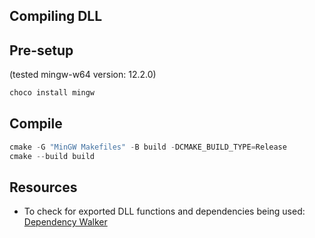 ## Compiling DLL

## Pre-setup
(tested mingw-w64 version: 12.2.0)

```powershell
choco install mingw
```


## Compile

```powershell
cmake -G "MinGW Makefiles" -B build -DCMAKE_BUILD_TYPE=Release
cmake --build build
```


## Resources

* To check for exported DLL functions and dependencies being used: [Dependency Walker](https://www.dependencywalker.com/)